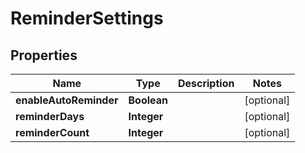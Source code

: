 

# ReminderSettings


## Properties

| Name | Type | Description | Notes |
|------------ | ------------- | ------------- | -------------|
|**enableAutoReminder** | **Boolean** |  |  [optional] |
|**reminderDays** | **Integer** |  |  [optional] |
|**reminderCount** | **Integer** |  |  [optional] |



